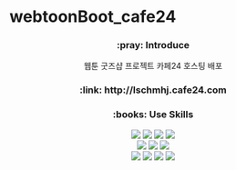 # webtoonBoot_cafe24

<div align="center">
 	<h3>:pray: Introduce</h3>
	<p>웹툰 굿즈샵 프로젝트 카페24 호스팅 배포</p>
	<h3>:link: http://lschmhj.cafe24.com</h3>
<div>
	
<div align="center">
	<h3>:books: Use Skills </h3>
 	<img src="https://img.shields.io/badge/HTML5-E34F26?style=for-the-badge&logo=html5&logoColor=white" />
        <img src="https://img.shields.io/badge/CSS3-1572B6?style=for-the-badge&logo=css3&logoColor=white" />
        <img src="https://img.shields.io/badge/JavaScript-F7DF1E?style=for-the-badge&logo=JavaScript&logoColor=white" />
        <img src="https://img.shields.io/badge/jQuery-0769AD?style=for-the-badge&logo=jquery&logoColor=white">
	<br>
  	<img src="https://img.shields.io/badge/Java-007396?style=for-the-badge&logo=Java&logoColor=white"> 
        <img src="https://img.shields.io/badge/Spring-6DB33F?style=for-the-badge&logo=spring&logoColor=white"> 
        <img src="https://img.shields.io/badge/Spring Boot-6DB33F?style=for-the-badge&logo=spring boot&logoColor=white">
	<br>
	<img src="https://img.shields.io/badge/MariaDB-003545?style=for-the-badge&logo=mariadb&logoColor=white">
	<img src="https://img.shields.io/badge/apache tomcat-F8DC75?style=for-the-badge&logo=apachetomcat&logoColor=black">
	<img src="https://img.shields.io/badge/gradle-02303A?style=for-the-badge&logo=gradle&logoColor=white"> 
	<img src="https://img.shields.io/badge/thymeleaf-005F0F?style=for-the-badge&logo=thymeleaf&logoColor=white"> 
 
</div>
  
 

		



